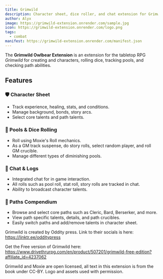 ```yaml
---
title: Grimwild
description: Character sheet, dice roller, and chat extension for Grimwild
author: Alyx
image: https://grimwild-extension.onrender.com/sample.jpg
icon: https://grimwild-extension.onrender.com/logo.png
tags:
  - combat
manifest: https://grimwild-extension.onrender.com/manifest.json
---
```


The **Grimwild Owlbear Extension** is an extension for the tabletop RPG _Grimwild_ for creating and characters, rolling dice, tracking pools, and checking path abilities.

## Features

### 🛡️ Character Sheet

- Track experience, healing, stats, and conditions.
- Manage background, bonds, story arcs.
- Select core talents and path talents.

### 🎲 Pools & Dice Rolling

- Roll using Moxie's Roll mechanics.
- As a GM track suspense, do story rolls, select random player, and roll GM crucible.
- Manage different types of diminishing pools.

### 💬 Chat & Logs

- Integrated chat for in game interaction.
- All rolls such as pool roll, stat roll, story rolls are tracked in chat.
- Ability to broadcast character talents.

### 📜 Paths Compendium

- Browse and select core paths such as Cleric, Bard, Berserker, and more.
- View path specific talents, details, and path crucibles.
- Easily switch paths and add/remove talents in character sheet.

Grimwild is created by Oddity press. Link to their socials is here: https://linktr.ee/odditypress

Get the Free version of Grimwild here: https://www.drivethrurpg.com/en/product/507201/grimwild-free-edition?affiliate_id=4237062

Grimwild and Moxie are open licensed, all text in this extension is from the book under CC-BY.
Logo and assets used with permission.
